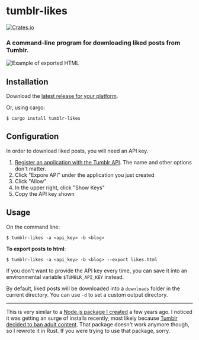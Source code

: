 # tumblr-likes
[![Crates.io](https://img.shields.io/crates/v/tumblr-likes.svg)](https://crates.io/crates/tumblr-likes)

### A command-line program for downloading liked posts from Tumblr.

![Example of exported HTML](https://i.imgur.com/okJC75i.png)

## Installation

Download the [latest release for your platform](https://github.com/subnomo/tumblr-likes/releases).

Or, using cargo:

```
$ cargo install tumblr-likes
```

## Configuration

In order to download liked posts, you will need an API key.

1. [Register an application with the Tumblr API](https://www.tumblr.com/oauth/apps). The name and other options don't matter.
2. Click "Expore API" under the application you just created
3. Click "Allow"
4. In the upper right, click "Show Keys"
5. Copy the API key shown

## Usage

On the command line:

```
$ tumblr-likes -a <api_key> -b <blog>
```

**To export posts to html**:

```
$ tumblr-likes -a <api_key> -b <blog> --export likes.html
```

If you don't want to provide the API key every time, you can save it into an environmental variable `$TUMBLR_API_KEY` instead.

By default, liked posts will be downloaded into a `downloads` folder in the current directory. You can use `-d` to set a custom output directory.

---

This is very similar to a [Node.js package I created](https://github.com/subnomo/tumblr-like-dl) a few years ago. I noticed it was getting an surge of installs recently, most likely because [Tumblr decided to ban adult content](https://www.theverge.com/2018/12/3/18123752/tumblr-adult-content-porn-ban-date-explicit-changes-why-safe-mode). That package doesn't work anymore though, so I rewrote it in Rust. If you were trying to use that package, sorry.
